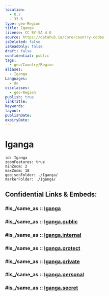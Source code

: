 ```yaml
---
location:
  - 0.7
  - 33.6
type: geo-Region
title: Iganga
license: CC BY-SA 4.0
source: https://datahub.io/core/country-codes
isDeleted: false
isReadOnly: false
draft: false
confidential: public
tags:
  - geo/Country/Region
aliases:
  - Iganga
Languages:
  - de
cssclasses:
  - geo-Region
publish: true
linkTitle:
keywords:
layout:
publishDate:
expiryDate:
---
```


# Iganga

```leaflet
id: Iganga
zoomFeatures: true 
minZoom: 2 
maxZoom: 18
geojsonFolder: ./Iganga/
markerFolder: ./Iganga/
```


## Confidential Links & Embeds: 

### #is_/same_as :: [Iganga](/_Standards/Earth/Continent/Africa/Africa~Central/Uganda/regions~Uganda/Uganda~East/Iganga.md) 

### #is_/same_as :: [Iganga.public](/_public/Earth/Continent/Africa/Africa~Central/Uganda/regions~Uganda/Uganda~East/Iganga.public.md) 

### #is_/same_as :: [Iganga.internal](/_internal/Earth/Continent/Africa/Africa~Central/Uganda/regions~Uganda/Uganda~East/Iganga.internal.md) 

### #is_/same_as :: [Iganga.protect](/_protect/Earth/Continent/Africa/Africa~Central/Uganda/regions~Uganda/Uganda~East/Iganga.protect.md) 

### #is_/same_as :: [Iganga.private](/_private/Earth/Continent/Africa/Africa~Central/Uganda/regions~Uganda/Uganda~East/Iganga.private.md) 

### #is_/same_as :: [Iganga.personal](/_personal/Earth/Continent/Africa/Africa~Central/Uganda/regions~Uganda/Uganda~East/Iganga.personal.md) 

### #is_/same_as :: [Iganga.secret](/_secret/Earth/Continent/Africa/Africa~Central/Uganda/regions~Uganda/Uganda~East/Iganga.secret.md)

